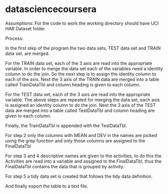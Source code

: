 datasciencecoursera
===================
Assumptions: For the code to work the working directory should have UCI HAR Dataset folder

Process:

In the first step of the program the two data sets, TEST data set and TRAIN data set, are merged.

For the TRAIN data set, each of the 3 axis are read into the appropriate variable. In order to merge
the data set each of the variables need a identity column to do the join. So the next step is to
assign the identity column to each of the axis.
Next the 3 axis of the TRAIN data are merged into a table called TrainDataTbl and column 
heading is given to each column.

For the TEST data set, each of the 3 axis are read into the appropriate variable. The above steps are
repeated for merging the data set, each axis is assigned an identity column to do the join. 
Next the 3 axis of the TEST data are merged into a table called TestDataTbl and column heading 
are given to each column.

Finally, the TrainDataTbl is appended with the TestDataTbl.

For step 2 only the columns with MEAN and DEV in the names are picked using the grep
function and only those columns are assigned to the FinalDataTbl

For step 3 and 4 descriptive names are given to the activities, to do this the Activities are read into
a variable and assigned to the FinalDataTbl, thus the FinalDataTbl contains the data that is grouped by
activity.

For step 5 a tidy data set is created that follows the tidy data definition. 

And finally export the table to a text file.
